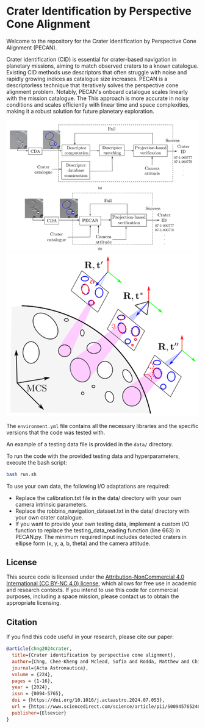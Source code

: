 # Crater Identification by Perspective Cone Alignment
Welcome to the repository for the Crater Identification by Perspective Cone Alignment (PECAN). 

Crater identification (CID) is essential for crater-based navigation in planetary missions, aiming to match observed craters to a known catalogue. 
Existing CID methods use descriptors that often struggle with noise and rapidly growing indices as catalogue size increases. 
PECAN is a descriptorless technique that iteratively solves the perspective cone alignment problem. 
Notably, PECAN's onboard catalogue scales linearly with the mission catalogue. The 
This approach is more accurate in noisy conditions and scales efficiently with linear time and space complexities, making it a robust solution for future planetary exploration.

![Figure 1](images/existing_CID_vs_PECAN.png "This is an optional title")
![Description of the image](images/pecan_cid_concept.png "This is an optional title")


The `environment.yml` file contains all the necessary libraries and the specific versions that the code was tested with.

An example of a testing data file is provided in the `data/` directory.

To run the code with the provided testing data and hyperparameters, execute the bash script:
```bash
bash run.sh
```

To use your own data, the following I/O adaptations are required:
 - Replace the calibration.txt file in the data/ directory with your own camera intrinsic parameters.
 - Replace the robbins_navigation_dataset.txt in the data/ directory with your own crater catalogue.
 - If you want to provide your own testing data, implement a custom I/O function to replace the testing_data_reading function (line 663) in PECAN.py. The minimum required input includes detected craters in ellipse form (x, y, a, b, theta) and the camera attitude.

## License
This source code is licensed under the [Attribution-NonCommercial 4.0 International (CC BY-NC 4.0) license](https://github.com/ckchng/PECAN/blob/main/LICENSE), which allows for free use in academic and research contexts. If you intend to use this code for commercial purposes, including a space mission, please contact us to obtain the appropriate licensing.


## Citation

If you find this code useful in your research, please cite our paper:

```bibtex
@article{chng2024crater,
  title={Crater identification by perspective cone alignment},
  author={Chng, Chee-Kheng and Mcleod, Sofia and Rodda, Matthew and Chin, Tat-Jun},
  journal={Acta Astronautica},
  volume = {224},
  pages = {1-16},
  year = {2024},
  issn = {0094-5765},
  doi = {https://doi.org/10.1016/j.actaastro.2024.07.053},
  url = {https://www.sciencedirect.com/science/article/pii/S0094576524004211},
  publisher={Elsevier}
}
